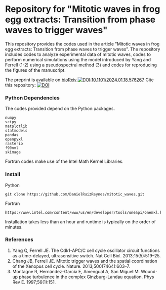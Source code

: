 # Repository for "Mitotic waves in frog egg extracts: Transition from phase waves to trigger waves"

This repository provides the codes used in the article "Mitotic waves in frog egg extracts: Transition from phase waves to trigger waves". The repository includes codes to analyze experimental data of mitotic waves, codes to perform numerical simulations using the model introduced by Yang and Ferrell (1-2) using a pseudospectral method (3) and codes for reproducing the figures of the manuscript.

The preprint is available on [bioRxiv ](https://www.biorxiv.org/content/10.1101/2024.01.18.576267v1)[![DOI:10.1101/2024.01.18.576267](http://img.shields.io/badge/DOI-10.1101/2024.01.18.576267-000000.svg)](https://doi.org/10.1101/2024.01.18.576267)
Cite this repository: [![DOI](https://zenodo.org/badge/DOI/10.5281/zenodo.10583185.svg)](https://doi.org/10.5281/zenodo.10583185)

### Python Dependencies
The codes provided depend on the Python packages.

```
numpy
scipy
matplotlib
statmodels
pandas
openpyxl
rasterio
f90nml
skimage
```
Fortran codes make use of the Intel Math Kernel Libraries.

### Install
Python
```
git clone https://github.com/DanielRuizReynes/mitotic_waves.git
```
Fortran
```
https://www.intel.com/content/www/us/en/developer/tools/oneapi/onemkl.html
```
Installation takes less than an hour and runtime is typically on the order of minutes.

### References
1. Yang Q, Ferrell JE. The Cdk1-APC/C cell cycle oscillator circuit functions as a time-delayed, ultrasensitive switch. Nat Cell Biol. 2013;15(5):519–25. 
2. Chang JB, Ferrell JE. Mitotic trigger waves and the spatial coordination of the Xenopus cell cycle. Nature. 2013;500(7464):603–7.
3. Montagne R, Hernández-García E, Amengual A, San Miguel M. Wound-up phase turbulence in the complex Ginzburg-Landau equation. Phys Rev E. 1997;56(1):151.
